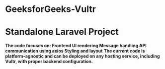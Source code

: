 # GeeksforGeeks-Vultr
# Standalone Laravel Project
**The code focuses on:
Frontend UI rendering
Message handling
API communication using axios
Styling and layout**
**The current code is platform-agnostic and can be deployed on any hosting service, including Vultr, with proper backend configuration.**  
